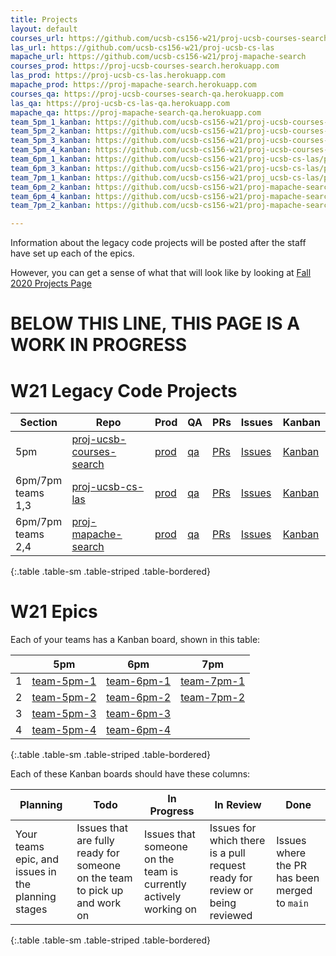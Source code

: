 ```yaml
---
title: Projects
layout: default
courses_url: https://github.com/ucsb-cs156-w21/proj-ucsb-courses-search
las_url: https://github.com/ucsb-cs156-w21/proj-ucsb-cs-las
mapache_url: https://github.com/ucsb-cs156-w21/proj-mapache-search
courses_prod: https://proj-ucsb-courses-search.herokuapp.com
las_prod: https://proj-ucsb-cs-las.herokuapp.com
mapache_prod: https://proj-mapache-search.herokuapp.com
courses_qa: https://proj-ucsb-courses-search-qa.herokuapp.com
las_qa: https://proj-ucsb-cs-las-qa.herokuapp.com
mapache_qa: https://proj-mapache-search-qa.herokuapp.com
team_5pm_1_kanban: https://github.com/ucsb-cs156-w21/proj-ucsb-courses-search/projects/9
team_5pm_2_kanban: https://github.com/ucsb-cs156-w21/proj-ucsb-courses-search/projects/10
team_5pm_3_kanban: https://github.com/ucsb-cs156-w21/proj-ucsb-courses-search/projects/11
team_5pm_4_kanban: https://github.com/ucsb-cs156-w21/proj-ucsb-courses-search/projects/12
team_6pm_1_kanban: https://github.com/ucsb-cs156-w21/proj-ucsb-cs-las/projects
team_6pm_3_kanban: https://github.com/ucsb-cs156-w21/proj-ucsb-cs-las/projects
team_7pm_1_kanban: https://github.com/ucsb-cs156-w21/proj_ucsb-cs-las/projects
team_6pm_2_kanban: https://github.com/ucsb-cs156-w21/proj-mapache-search/projects
team_6pm_4_kanban: https://github.com/ucsb-cs156-w21/proj-mapache-search/projects
team_7pm_2_kanban: https://github.com/ucsb-cs156-w21/proj-mapache-search/projects

---
```


Information about the legacy code projects will be posted after
the staff have set up each of the epics.

However, you can get a sense of what that will look like by looking
at [Fall 2020 Projects Page](https://ucsb-cs156.github.io/f20/info/projects)

# BELOW THIS LINE, THIS PAGE IS A WORK IN PROGRESS


# W21 Legacy Code Projects

| Section | Repo | Prod | QA | PRs | Issues | Kanban |
|---------|------|------|----|-----|--------|--------|
| 5pm | [proj-ucsb-courses-search]({{page.courses_url}}) |  [prod]({{page.courses_prod}}) | [qa]({{page.courses_qa}}) | [PRs]({{page.courses_url}}/pulls) |  [Issues]({{page.courses_url}}/issues) |  [Kanban]({{page.courses_url}}/projects) 
| 6pm/7pm <br/> teams 1,3 | [proj-ucsb-cs-las]({{page.las_url}}) |   [prod]({{page.las_prod}}) | [qa]({{page.las_qa}})  | [PRs]({{page.las_url}}/pulls) |  [Issues]({{page.las_url}}/issues) |  [Kanban]({{page.las_url}}/projects) 
| 6pm/7pm <br/> teams 2,4 | [proj-mapache-search]({{page.mapache_url}}) | [prod]({{page.mapache_prod}}) | [qa]({{page.mapache_qa}})  | [PRs]({{page.mapache_url}}/pulls) |  [Issues]({{page.mapache_url}}/issues) |  [Kanban]({{page.courses_url}}/projects) |
{:.table .table-sm .table-striped .table-bordered}

# W21 Epics

Each of your teams has a Kanban board, shown in this table:


|   | 5pm | 6pm | 7pm|
|---|-----|-----|----|
| 1 | [team-5pm-1]({{page.team_5pm_1_kanban}})  | [team-6pm-1]({{page.team_6pm_1_kanban}})  | [team-7pm-1]({{page.team_7pm_1_kanban}})  |
| 2 | [team-5pm-2]({{page.team_5pm_2_kanban}})  | [team-6pm-2]({{page.team_6pm_2_kanban}})  | [team-7pm-2]({{page.team_7pm_2_kanban}})  |
| 3 | [team-5pm-3]({{page.team_5pm_3_kanban}})  | [team-6pm-3]({{page.team_6pm_3_kanban}})  |                                           |
| 4 | [team-5pm-4]({{page.team_5pm_4_kanban}})  | [team-6pm-4]({{page.team_6pm_4_kanban}})  |                                           |
{:.table .table-sm .table-striped .table-bordered}

Each of these Kanban boards should have these columns:

| Planning | Todo | In Progress | In Review | Done |
|-|-|-|-|-|
| Your teams epic, and issues in the planning stages | Issues that are fully ready for someone on the team to pick up and work on | Issues that someone on the team is currently actively working on | Issues for which there is a pull request ready for review or being reviewed | Issues where the PR has been merged to `main`|
{:.table .table-sm .table-striped .table-bordered}


